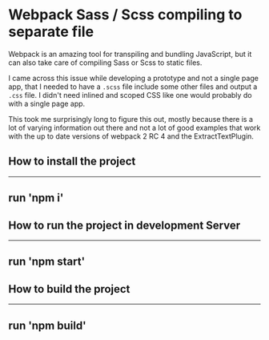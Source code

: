 # Webpack Sass / Scss compiling to separate file

Webpack is an amazing tool for transpiling and bundling JavaScript, but it can also take care of compiling Sass or Scss to static files.


I came across this issue while developing a prototype and not a single page app, that I needed to have a `.scss` file include some other files and output a `.css` file. I didn't need inlined and scoped CSS like one would probably do with a single page app.

This took me surprisingly long to figure this out, mostly because there is a lot of varying information out there and not a lot of good examples that work with the up to date versions of webpack 2 RC 4 and the ExtractTextPlugin.

## How to install the project
-----------------------------------------
run 'npm i'
-----------------------------------------

## How to run the project in development Server
-----------------------------------------
run 'npm start'
-----------------------------------------

## How to build the project
-----------------------------------------
run 'npm build'
-----------------------------------------



